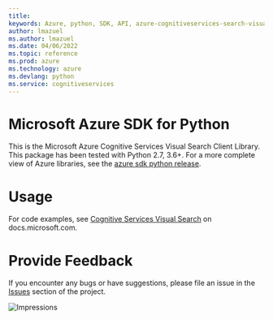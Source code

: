 ```yaml
---
title: 
keywords: Azure, python, SDK, API, azure-cognitiveservices-search-visualsearch, cognitiveservices
author: lmazuel
ms.author: lmazuel
ms.date: 04/06/2022
ms.topic: reference
ms.prod: azure
ms.technology: azure
ms.devlang: python
ms.service: cognitiveservices
---
```

# Microsoft Azure SDK for Python

This is the Microsoft Azure Cognitive Services Visual Search Client Library.
This package has been tested with Python 2.7, 3.6+.
For a more complete view of Azure libraries, see the [azure sdk python release](https://aka.ms/azsdk/python/all).


# Usage




For code examples, see [Cognitive Services Visual Search](https://docs.microsoft.com/python/api/overview/azure/cognitive-services) on docs.microsoft.com.


# Provide Feedback

If you encounter any bugs or have suggestions, please file an issue in the
[Issues](https://github.com/Azure/azure-sdk-for-python/issues)
section of the project. 


![Impressions](https://azure-sdk-impressions.azurewebsites.net/api/impressions/azure-sdk-for-python%2Fazure-cognitiveservices-search-visualsearch%2FREADME.png)

